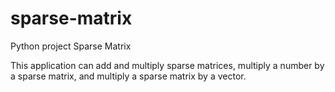# sparse-matrix
Python project Sparse Matrix

This application can add and multiply sparse matrices, multiply a number by a sparse matrix, and multiply a sparse matrix by a vector.
